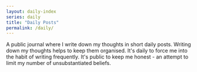 ```yaml
---
layout: daily-index
series: daily
title: "Daily Posts"
permalink: /daily/
---
```


A public journal where I write down my thoughts in short daily posts.
Writing down my thoughts helps to keep them organised.
It's daily to force me into the habit of writing frequently.
It's public to keep me honest - an attempt to limit my number of unsubstantiated beliefs.
